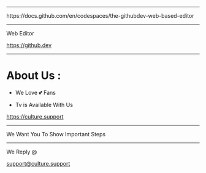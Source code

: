 
<hr>
https://docs.github.com/en/codespaces/the-githubdev-web-based-editor

<br>
<hr>
<p>
Web Editor </P>

https://github.dev
<hr>

<h1> About Us : </h1>

- We Love 💕 Fans

- Tv is Available With Us

https://culture.support

<hr> 
We Want You To Show Important Steps 
<hr>
We Reply @

support@culture.support
